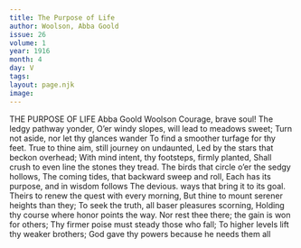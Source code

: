 ```yaml
---
title: The Purpose of Life
author: Woolson, Abba Goold
issue: 26
volume: 1
year: 1916
month: 4
day: V
tags:
layout: page.njk
image:
---
```

THE PURPOSE OF LIFE    Abba Goold Woolson    Courage, brave soul! The ledgy pathway yonder,    O’er windy slopes, will lead to meadows sweet;    Turn not aside, nor let thy glances wander    To find a smoother turfage for thy feet.    True to thine aim, still journey on undaunted,    Led by the stars that beckon overhead;    With mind intent, thy footsteps, firmly planted,    Shall crush to even line the stones they tread.    The birds that circle o’er the sedgy hollows,    The coming tides, that backward sweep and roll,    Each has its purpose, and in wisdom follows    The devious. ways that bring it to its goal.    Theirs to renew the quest with every morning,    But thine to mount serener heights than they;    To seek the truth, all baser pleasures scorning,    Holding thy course where honor points the way.    Nor rest thee there; the gain is won for others;    Thy firmer poise must steady those who fall;    To higher levels lift thy weaker brothers;    God gave thy powers because he needs them all 

